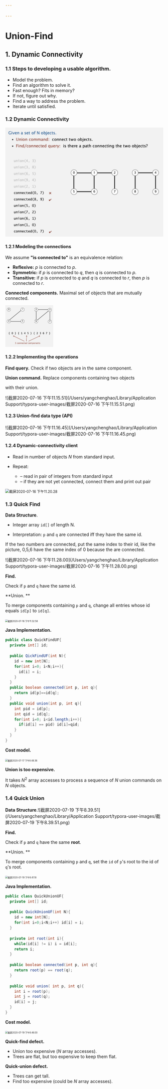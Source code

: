 ```yaml
---

---
```


# Union-Find

## 1. Dynamic Connectivity

### 1.1 Steps to developing a usable algorithm.

- Model the problem.
- Find an algorithm to solve it.
- Fast enough? Fits in memory?
- If not, figure out why.
- Find a way to address the problem. 
- Iterate until satisfied.

### 1.2 Dynamic Connectivity

![截屏2020-07-16 下午11.05.04](Union-Find.assets/Dynamic_Connectivity.png)

#### 1.2.1 Modeling the connections

We assume **"is connected to"** is an equivalence relation:

- **Reflexive:** *p* is connected to *p*.
- **Symmetric:** if *p* is connected to *q*, then *q* is connected to *p*. 
- **Transitive:** if *p* is connected to *q* and *q* is connected to *r*, then *p* is connected to *r*.

**Connected components.** Maximal set of objects that are mutually connected.

<img src="Union-Find.assets/截屏2020-07-16 下午11.10.03.png" alt="截屏2020-07-16 下午11.10.03" style="zoom: 25%;" />

#### 1.2.2 Implementing the operations

**Find query.** Check if two objects are in the same component.

**Union command.** Replace components containing two objects

with their union.

![截屏2020-07-16 下午11.15.51](/Users/yangchenghao/Library/Application Support/typora-user-images/截屏2020-07-16 下午11.15.51.png)

#### 1.2.3 Union-find data type (API)

![截屏2020-07-16 下午11.16.45](/Users/yangchenghao/Library/Application Support/typora-user-images/截屏2020-07-16 下午11.16.45.png)

#### 1.2.4 Dynamic-connectivity client

- Read in number of objects *N* from standard input. 

- Repeat:
  - –  read in pair of integers from standard input
  - –  if they are not yet connected, connect them and print out pair

<img src="/Users/yangchenghao/Library/Application Support/typora-user-images/截屏2020-07-16 下午11.20.28.png" alt="截屏2020-07-16 下午11.20.28" style="zoom:80%;" />

### 1.3 Quick Find

**Data Structure**.

- Integer array `id[]` of length N.

- Interpretation: `p` and `q` are connected iff they have the same id.

If the two numbers are connected, put the same index to their id, like the picture, 0,5,6 have the same index of 0 because the are connected.

![截屏2020-07-16 下午11.28.00](/Users/yangchenghao/Library/Application Support/typora-user-images/截屏2020-07-16 下午11.28.00.png)

**Find.** 

Check if `p` and `q` have the same id.

**Union. **

To merge components containing `p` and `q`, change all entries whose id equals `id[p]` to `id[q]`.

<img src="/Users/yangchenghao/Library/Application Support/typora-user-images/截屏2020-07-16 下午11.32.58.png" alt="截屏2020-07-16 下午11.32.58" style="zoom:50%;" />

**Java Implementation.**

```java
public class QuickFindUF{
  private int[] id;
  
  public QickFindUF(int N){
    id = new int[N];
    for(int i=0; i<N;i++){
      id[i] = i;
    }
  }
  public boolean connected(int p, int q){
    return id[p]==id[q];
  }
  public void union(int p, int q){
    int pid = id[p];
    int qid = id[q];
    for(int i=0; i<id.length;i++){
      if(id[i] == pid) id[i]=qid;
    }
  }
}
```

**Cost model.**

<img src="/Users/yangchenghao/Library/Application Support/typora-user-images/截屏2020-07-17 下午8.48.36.png" alt="截屏2020-07-17 下午8.48.36" style="zoom:50%;" />

**Union is too expensive.**

It takes $N^2$ array accesses to process a sequence of $N$ union commands on $N$ objects.

### 1.4 Quick Union

**Data Structure**.![截屏2020-07-19 下午8.39.51](/Users/yangchenghao/Library/Application Support/typora-user-images/截屏2020-07-19 下午8.39.51.png)

**Find.** 

Check if `p` and `q` have the same **root**.

**Union. **

To merge components containing `p` and `q`, set the `id` of `p`'s root to the id of `q`'s root.

<img src="/Users/yangchenghao/Library/Application Support/typora-user-images/截屏2020-07-19 下午8.41.18.png" alt="截屏2020-07-19 下午8.41.18" style="zoom:50%;" />

**Java Implementation.**

```java
public class QuickUnionUF{
  private int[] id;
  
  public QuickUnionUF(int N){
    id = new int[N];
    for(int i=0;i<N;i++) id[i] = i;
  }
  
  private int root(int i){
    while(id[i] != i) i = id[i];
    return i;
  }
  
  public boolean connected(int p, int q){
    return root(p) == root(q);
  }
  
  public void union( int p, int q){
    int i = root(p);
    int j = root(q);
    id[i] = j;
  }
}
```

**Cost model.**

<img src="/Users/yangchenghao/Library/Application Support/typora-user-images/截屏2020-07-19 下午8.46.00.png" alt="截屏2020-07-19 下午8.46.00" style="zoom:50%;" />

**Quick-find defect.**

- Union too expensive (*N* array accesses).
- Trees are flat, but too expensive to keep them flat.

**Quick-union defect.**

- Trees can get tall.
- Find too expensive (could be *N* array accesses).